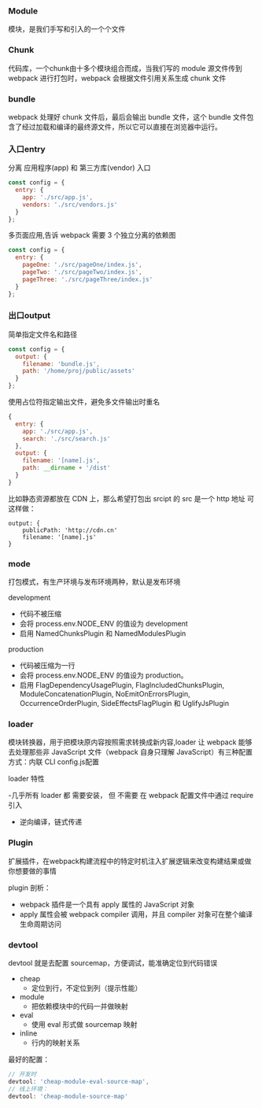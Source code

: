 
### Module

模块，是我们手写和引入的一个个文件

### Chunk

代码库，一个chunk由十多个模块组合而成，当我们写的 module 源文件传到 webpack 进行打包时，webpack 会根据文件引用关系生成 chunk 文件

### bundle
webpack 处理好 chunk 文件后，最后会输出 bundle 文件，这个 bundle 文件包含了经过加载和编译的最终源文件，所以它可以直接在浏览器中运行。

### 入口entry

分离 应用程序(app) 和 第三方库(vendor) 入口

```js
const config = {
  entry: {
    app: './src/app.js',
    vendors: './src/vendors.js'
  }
};
```

多页面应用,告诉 webpack 需要 3 个独立分离的依赖图
```js
const config = {
  entry: {
    pageOne: './src/pageOne/index.js',
    pageTwo: './src/pageTwo/index.js',
    pageThree: './src/pageThree/index.js'
  }
};
```

### 出口output

简单指定文件名和路径

```js
const config = {
  output: {
    filename: 'bundle.js',
    path: '/home/proj/public/assets'
  }
};
```

使用占位符指定输出文件，避免多文件输出时重名
```js
{
  entry: {
    app: './src/app.js',
    search: './src/search.js'
  },
  output: {
    filename: '[name].js',
    path: __dirname + '/dist'
  }
}
```

比如静态资源都放在 CDN 上，那么希望打包出 srcipt 的 src 是一个 http 地址
可这样做：

```
output: {
    publicPath: 'http://cdn.cn'
    filename: '[name].js'
}
```

### mode

打包模式，有生产环境与发布环境两种，默认是发布环境

development
- 代码不被压缩
- 会将 process.env.NODE_ENV 的值设为 development
- 启用  NamedChunksPlugin 和 NamedModulesPlugin

production
- 代码被压缩为一行
- 会将 process.env.NODE_ENV 的值设为 production。 
- 启用 FlagDependencyUsagePlugin, FlagIncludedChunksPlugin, ModuleConcatenationPlugin,  NoEmitOnErrorsPlugin, OccurrenceOrderPlugin,   SideEffectsFlagPlugin 和 UglifyJsPlugin

### loader

模块转换器，用于把模块原内容按照需求转换成新内容,loader 让 webpack 能够去处理那些非 JavaScript 文件（webpack 自身只理解 JavaScript）有三种配置方式：内联 CLI config.js配置

loader 特性

-几乎所有 loader 都 需要安装， 但 不需要 在 webpack 配置文件中通过 require 引入
- 逆向编译，链式传递

### Plugin
扩展插件，在webpack构建流程中的特定时机注入扩展逻辑来改变构建结果或做你想要做的事情

plugin 剖析：

- webpack 插件是一个具有 apply 属性的 JavaScript 对象
- apply 属性会被 webpack compiler 调用，并且 compiler 对象可在整个编译生命周期访问


### devtool

devtool 就是去配置 sourcemap，方便调试，能准确定位到代码错误

- cheap
  - 定位到行，不定位到列（提示性能）
- module
  - 把依赖模块中的代码一并做映射
- eval
  - 使用 eval 形式做 sourcemap 映射
- inline
  - 行内的映射关系

最好的配置：

```js
// 开发时
devtool: 'cheap-module-eval-source-map',
// 线上环境：
devtool: 'cheap-module-source-map'

```